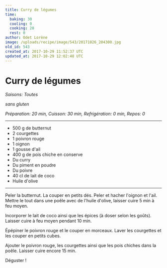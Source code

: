 ```yaml
---
title: Curry de légumes
time:
  baking: 30
  cooling: 0
  cooking: 20
  rest: 0
author: Odet Lorène
image: /uploads/recipe/image/543/20171026_204300.jpg
old_id: 543
created_at: 2017-10-29 11:52:37 UTC
updated_at: 2017-10-29 12:02:48 UTC
---
```


# Curry de légumes

_Saisons: Toutes_

_sans gluten_

_Préparation: 20 min, Cuisson: 30 min, Refrigération: 0 min, Repos: 0_

---

- 500 g de butternut
- 2 courgettes
- 1 poivron rouge
- 1 oignon
- 1 gousse d'ail
- 400 g de pois chiche en conserve
- Du curry
- Du piment en poudre
- Du poivre
- 40 cl de lait de coco
- Huile d'olive

---

Peler la butternut. La couper en petits dés. Peler et hacher l'oignon et l'ail. Mettre le tout dans une poêle avec de l'huile d'olive, laisser cuire 5 min à feu moyen.

Incorporer le lait de coco ainsi que les épices (à doser selon les goûts). Laisser cuire à feu moyen pendant 10 min.

Épépiner le poivron rouge et le couper en morceaux. Laver les courgettes et les couper en petits cubes.

Ajouter le poivron rouge, les courgettes ainsi que les pois chiches dans la poêle. Laisser cuire encore 15 min.

Déguster !
